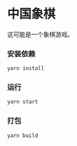 # 中国象棋

这可能是一个象棋游戏。

### 安装依赖

```sh
yarn install
```

### 运行

```sh
yarn start
```

### 打包

```sh
yarn build
```
